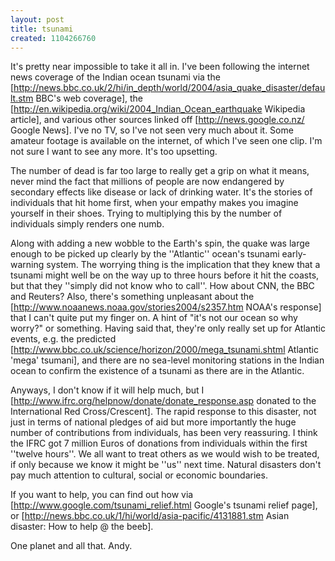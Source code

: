```yaml
---
layout: post
title: tsunami
created: 1104266760
---
```

It's pretty near impossible to take it all in.  I've been following the internet news coverage of the Indian ocean tsunami via the [http://news.bbc.co.uk/2/hi/in_depth/world/2004/asia_quake_disaster/default.stm BBC's web coverage], the [http://en.wikipedia.org/wiki/2004_Indian_Ocean_earthquake Wikipedia article], and various other sources linked off [http://news.google.co.nz/ Google News].  I've no TV, so I've not seen very much about it.  Some amateur footage is available on the internet, of which I've seen one clip. I'm not sure I want to see any more.  It's too upsetting.
<!--break-->
The number of dead is far too large to really get a grip on what it means, never mind the fact that millions of people are now endangered by secondary effects like disease or lack of drinking water.  It's the stories of individuals that hit home first, when your empathy makes you imagine yourself in their shoes.  Trying to multiplying this by the number of individuals simply renders one numb.

Along with adding a new wobble to the Earth's spin, the quake was large enough to be picked up clearly by the ''Atlantic'' ocean's tsunami early-warning system.  The worrying thing is the implication that they knew that a tsunami might well be on the way up to three hours before it hit the coasts, but that they ''simply did not know who to call''.  How about CNN, the BBC and Reuters?  Also, there's something unpleasant about the [http://www.noaanews.noaa.gov/stories2004/s2357.htm NOAA's response] that I can't quite put my finger on.  A hint of "it's not our ocean so why worry?" or something.  Having said that, they're only really set up for Atlantic events, e.g. the predicted [http://www.bbc.co.uk/science/horizon/2000/mega_tsunami.shtml Atlantic 'mega' tsumani], and there are no sea-level monitoring stations in the Indian ocean to confirm the existence of a tsunami as there are in the Atlantic.

Anyways, I don't know if it will help much, but I [http://www.ifrc.org/helpnow/donate/donate_response.asp donated to the International Red Cross/Crescent].  The rapid response to this disaster, not just in terms of national pledges of aid but more importantly the huge number of contributions from individuals, has been very reassuring.  I think the IFRC got 7 million Euros of donations from individuals within the first ''twelve hours''.  We all want to treat others as we would wish to be treated, if only because we know it might be ''us'' next time.  Natural disasters don't pay much attention to cultural, social or economic boundaries.

If you want to help, you can find out how via [http://www.google.com/tsunami_relief.html Google's tsunami relief page], or [http://news.bbc.co.uk/1/hi/world/asia-pacific/4131881.stm Asian disaster: How to help @ the beeb].

One planet and all that.
Andy.
